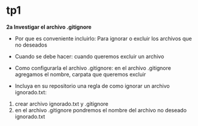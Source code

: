 # tp1

**2a Investigar el archivo .gitignore**
- Por que es conveniente incluirlo: 
Para ignorar o excluir los archivos que no deseados
- Cuando se debe hacer:
cuando queremos excluir un archivo
- Como configurarIa el archivo .gitignore:
en el archivo .gitignore agregamos el nombre, carpata que queremos excluir

- Incluya en su repositorio una regla de como ignorar un archivo ignorado.txt:
1. crear archivo ignorado.txt y .gitignore
2. en el archivo .gitignore pondremos el nombre del archivo no deseado ignorado.txt






